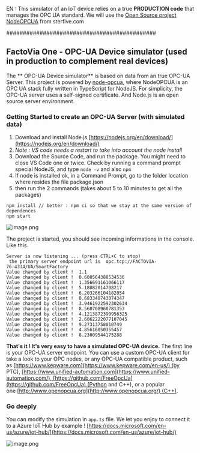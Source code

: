 EN : This simulator of an IoT device relies on a true **PRODUCTION code** that manages the OPC UA  standard. We will use the  [Open Source project NodeOPCUA](https://node-opcua.github.io) from sterfive.com

#############################################

## FactoVia One - OPC-UA Device simulator (used in production to complement real devices)

The ** OPC-UA Device simulator** is based on data from an true OPC-UA Server.
This project is powered by [node-opcua](https://github.com/node-opcua/node-opcua "node-opcua"), where NodeOPCUA is an OPC UA stack fully written in TypeScript for NodeJS.
For simplicity, the OPC-UA server uses a self-signed certificate.
And Node.js is an open source server environment.

### Getting Started to create an OPC-UA Server (with simulated data)

1. Download and install Node.js [https://nodejs.org/en/download/](https://nodejs.org/en/download/)
2. *Note : VS code needs a restart to take into account the node install* 
3. Download the Source Code, and run the package. You might need to close VS Code one or twice. Check by running a command prompt special NodeJS, and type 
   ``` node -v ```  and also ``` npm ```
4. If node is installed ok, in a Command Prompt, go to the folder location where resides the file package.json
5. then run the 2 commands (takes about 5 to 10 minutes to get all the packages)

```
npm install // better : npm ci so that we stay at the same version of dependences
npm start
```
![image.png](Resources-Images/010-img-installPackage.png)

The project is started, you should see incoming informations in the console. Like this.

```
Server is now listening ... (press CTRL+C to stop)
 the primary server endpoint url is  opc.tcp://FACTOVIA-76:4334/UA/SmartFactory
Value changed by client !  1.1
Value changed by client !  0.608564388534536
Value changed by client !  1.356691161066117
Value changed by client !  5.18082014708217
Value changed by client !  6.203266104182854
Value changed by client !  8.683348743074347
Value changed by client !  3.9461922592302634
Value changed by client !  8.560708960781353
Value changed by client !  4.1213872390956325
Value changed by client !  2.6062222077107045
Value changed by client !  9.27313758010749
Value changed by client !  4.85616050355457
Value changed by client !  8.23009544175288
```

**That's it ! It's very easy to have a simulated OPC-UA device.**
The first line is your OPC-UA server endpoint. You can use a custom OPC-UA client for take a look to your OPC nodes, or any OPC-UA compatible product, such as [https://www.kepware.com](https://www.kepware.com/en-us/) (by PTC), [https://www.unified-automation.com](https://www.unified-automation.com/), [https://github.com/FreeOpcUa](https://github.com/FreeOpcUa) (Python and C++), or a popular one [http://www.openopcua.org](http://www.openopcua.org/) (C++).

### Go deeply

You can modify the simulation in `app.ts` file.
We let you enjoy to connect it to a Azure IoT Hub by example ! [https://docs.microsoft.com/en-us/azure/iot-hub/](https://docs.microsoft.com/en-us/azure/iot-hub/)


![image.png](Resources-Images/020-img-RunningTheOPCUAServer.png)
